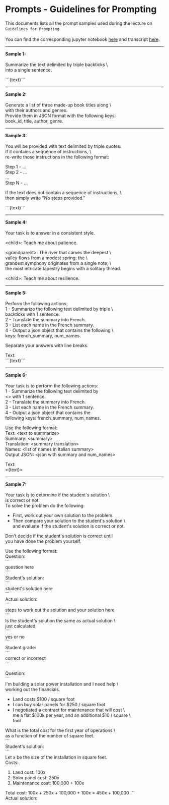 # Prompts - Guidelines for Prompting

This documents lists all the prompt samples used during the lecture on   
`Guidelines for Prompting`.   
<br>
You can find the corresponding jupyter notebook [here](../notebooks/1%20-%20Guidelines%20for%20Prompting.ipynb) and 
transcript [here](../transcripts/1%20-%20Guidelines%20for%20Prompting.txt).

---
   
**Sample 1:**
<br>  
Summarize the text delimited by triple backticks \   
into a single sentence.  
  
&#96;&#96;&#96;{text}&#96;&#96;&#96;

---

**Sample 2:**
<br>  
Generate a list of three made-up book titles along \   
with their authors and genres.   
Provide them in JSON format with the following keys:   
book_id, title, author, genre.  

---

**Sample 3:**
<br>  
You will be provided with text delimited by triple quotes.   
If it contains a sequence of instructions, \   
re-write those instructions in the following format:  
  
Step 1 - ...  
Step 2 - …  
…  
Step N - …  
  
If the text does not contain a sequence of instructions, \   
then simply write \"No steps provided.\"  

&#96;&#96;&#96;{text}&#96;&#96;&#96;

---

**Sample 4:**
<br>  
Your task is to answer in a consistent style.  
  
&lt;child&gt;: Teach me about patience.

&lt;grandparent&gt;: The river that carves the deepest \   
valley flows from a modest spring; the \   
grandest symphony originates from a single note; \   
the most intricate tapestry begins with a solitary thread.  

&lt;child&gt;: Teach me about resilience.

---

**Sample 5:**
<br>  
Perform the following actions:   
1 - Summarize the following text delimited by triple \  
backticks with 1 sentence.  
2 - Translate the summary into French.  
3 - List each name in the French summary.  
4 - Output a json object that contains the following \  
keys: french_summary, num_names.  

Separate your answers with line breaks.  

Text:  
&#96;&#96;&#96;{text}&#96;&#96;&#96;

---

**Sample 6:**
<br>  
Your task is to perform the following actions:   
1 - Summarize the following text delimited by   
  <> with 1 sentence.  
2 - Translate the summary into French.  
3 - List each name in the French summary.  
4 - Output a json object that contains the   
  following keys: french_summary, num_names.  

Use the following format:  
Text: &lt;text to summarize&gt;  
Summary: &lt;summary&gt;  
Translation: &lt;summary translation&gt;  
Names: &lt;list of names in Italian summary&gt;  
Output JSON: &lt;json with summary and num_names&gt;  

Text:  
<{text}>

---

**Sample 7:**
<br>  
Your task is to determine if the student's solution \  
is correct or not.  
To solve the problem do the following:  
- First, work out your own solution to the problem.   
- Then compare your solution to the student's solution \   
and evaluate if the student's solution is correct or not.

Don't decide if the student's solution is correct until   
you have done the problem yourself.  

Use the following format:  
Question:  
&#96;&#96;&#96;  
question here  
&#96;&#96;&#96;  
Student's solution:  
&#96;&#96;&#96;  
student's solution here  
&#96;&#96;&#96;  
Actual solution:  
&#96;&#96;&#96;  
steps to work out the solution and your solution here  
&#96;&#96;&#96;  
Is the student's solution the same as actual solution \  
just calculated:  
&#96;&#96;&#96;  
yes or no  
&#96;&#96;&#96;  
Student grade:  
&#96;&#96;&#96;  
correct or incorrect  
&#96;&#96;&#96;  

Question:  
&#96;&#96;&#96;  
I'm building a solar power installation and I need help \  
working out the financials.   
- Land costs $100 / square foot  
- I can buy solar panels for $250 / square foot  
- I negotiated a contract for maintenance that will cost \  
me a flat $100k per year, and an additional $10 / square \  
foot  

What is the total cost for the first year of operations \  
as a function of the number of square feet.  
&#96;&#96;&#96;   
Student's solution:  
&#96;&#96;&#96;  
Let x be the size of the installation in square feet.  
Costs:  
1. Land cost: 100x  
2. Solar panel cost: 250x  
3. Maintenance cost: 100,000 + 100x

Total cost: 100x + 250x + 100,000 + 100x = 450x + 100,000
&#96;&#96;&#96;  
Actual solution:   

